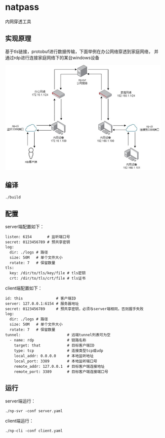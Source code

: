 # natpass

内网穿透工具

## 实现原理

基于tls链接，protobuf进行数据传输，下面举例在办公网络穿透到家庭网络，
并通过rdp进行连接家庭网络下的某台windows设备

![rdp](docs/example.jpg)

## 编译

    ./build

## 配置

server端配置如下：

    listen: 6154       # 监听端口号
    secret: 0123456789 # 预共享密钥
    log:
      dir: ./logs # 路径
      size: 50M   # 单个文件大小
      rotate: 7   # 保留数量
    tls:
      key: /dir/to/tls/key/file # tls密钥
      crt: /dir/to/tls/crt/file # tls证书

client端配置如下：

    id: this               # 客户端ID
    server: 127.0.0.1:6154 # 服务器地址
    secret: 0123456789     # 预共享密钥，必须与server端相同，否则握手失败
    log:
      dir: ./logs # 路径
      size: 50M   # 单个文件大小
      rotate: 7   # 保留数量
    tunnel:                     # 远端tunnel列表可为空
      - name: rdp               # 链路名称
        target: that            # 目标客户端ID
        type: tcp               # 连接类型tcp或udp
        local_addr: 0.0.0.0     # 本地监听地址
        local_port: 3389        # 本地监听端口号
        remote_addr: 127.0.0.1  # 目标客户端连接地址
        remote_port: 3389       # 目标客户端连接端口号

## 运行

server端运行：

    ./np-svr -conf server.yaml

client端运行：

    ./np-cli -conf client.yaml